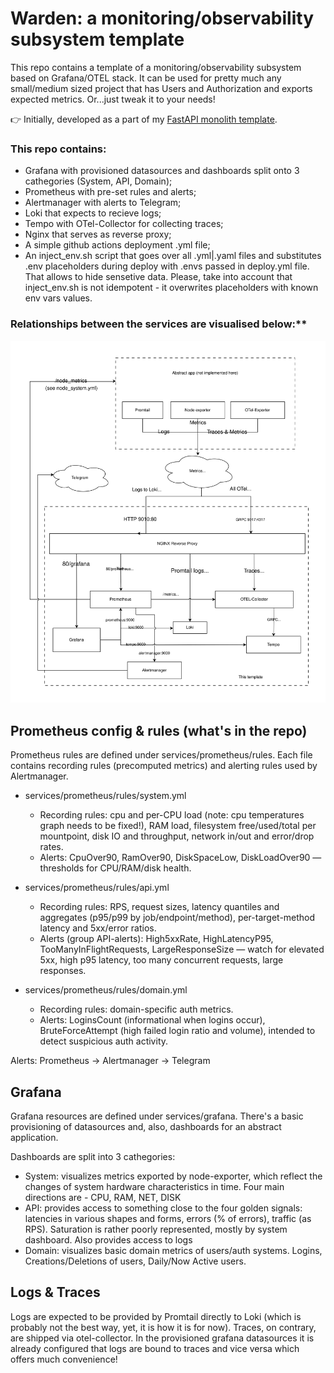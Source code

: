 # Warden: a monitoring/observability subsystem template
This repo contains a template of a monitoring/observability subsystem based on Grafana/OTEL stack.
It can be used for pretty much any small/medium sized project that has Users and Authorization and exports expected metrics.
Or...just tweak it to your needs!

👉 Initially, developed as a part of my [FastAPI monolith template](https://github.com/Narsonos/fapi_monobase).

### This repo contains:
- Grafana with provisioned datasources and dashboards split onto 3 cathegories (System, API, Domain);
- Prometheus with pre-set rules and alerts; 
- Alertmanager with alerts to Telegram;
- Loki that expects to recieve logs;
- Tempo with OTel-Collector for collecting traces;
- Nginx that serves as reverse proxy;
- A simple github actions deployment .yml file;
- An inject_env.sh script that goes over all .yml|.yaml files and substitutes .env placeholders during deploy with .envs passed in deploy.yml file. That allows to hide sensetive data. Please, take into account that inject_env.sh is not idempotent - it overwrites placeholders with known env vars values.

### Relationships between the services are visualised below:**

![Project architecture](diagram.svg)


## Prometheus config & rules (what's in the repo)
Prometheus rules are defined under services/prometheus/rules. Each file contains recording rules (precomputed metrics) and alerting rules used by Alertmanager.

- services/prometheus/rules/system.yml
  - Recording rules: cpu and per-CPU load (note: cpu temperatures graph needs to be fixed!), RAM load, filesystem free/used/total per mountpoint, disk IO and throughput, network in/out and error/drop rates.
  - Alerts: CpuOver90, RamOver90, DiskSpaceLow, DiskLoadOver90 — thresholds for CPU/RAM/disk health.

- services/prometheus/rules/api.yml
  - Recording rules: RPS, request sizes, latency quantiles and aggregates (p95/p99 by job/endpoint/method), per-target-method latency and 5xx/error ratios.
  - Alerts (group API-alerts): High5xxRate, HighLatencyP95, TooManyInFlightRequests, LargeResponseSize — watch for elevated 5xx, high p95 latency, too many concurrent requests, large responses.

- services/prometheus/rules/domain.yml
  - Recording rules: domain-specific auth metrics.
  - Alerts: LoginsCount (informational when logins occur), BruteForceAttempt (high failed login ratio and volume), intended to detect suspicious auth activity.

Alerts: Prometheus -> Alertmanager -> Telegram

## Grafana
Grafana resources are defined under services/grafana. There's a basic provisioning of datasources and, also, dashboards for an abstract application.

Dashboards are split into 3 cathegories:
- System: visualizes metrics exported by node-exporter, which reflect the changes of system hardware characteristics in time. Four main directions are - CPU, RAM, NET, DISK
- API: provides access to something close to the four golden signals: latencies in various shapes and forms, errors (% of errors), traffic (as RPS). Saturation is rather poorly represented, mostly by system dashboard. Also provides access to logs
- Domain: visualizes basic domain metrics of users/auth systems. Logins, Creations/Deletions of users, Daily/Now Active users.

## Logs & Traces
Logs are expected to be provided by Promtail directly to Loki (which is probably not the best way, yet, it is how it is for now).
Traces, on contrary, are shipped via otel-collector.
In the provisioned grafana datasources it is already configured that logs are bound to traces and vice versa which offers much convenience!

